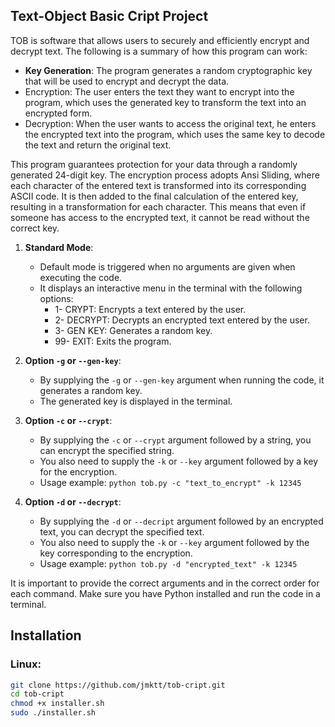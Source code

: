 ## Text-Object Basic Cript Project

TOB is software that allows users to securely and efficiently encrypt and decrypt text. The following is a summary of how this program can work:

- **Key Generation**: The program generates a random cryptographic key that will be used to encrypt and decrypt the data.
- Encryption: The user enters the text they want to encrypt into the program, which uses the generated key to transform the text into an encrypted form.
- Decryption: When the user wants to access the original text, he enters the encrypted text into the program, which uses the same key to decode the text and return the original text.

This program guarantees protection for your data through a randomly generated 24-digit key. The encryption process adopts Ansi Sliding, where each character of the entered text is transformed into its corresponding ASCII code. It is then added to the final calculation of the entered key, resulting in a transformation for each character. This means that even if someone has access to the encrypted text, it cannot be read without the correct key.

1. **Standard Mode**:
    - Default mode is triggered when no arguments are given when executing the code.
    - It displays an interactive menu in the terminal with the following options:
      - 1- CRYPT: Encrypts a text entered by the user.
      - 2- DECRYPT: Decrypts an encrypted text entered by the user.
      - 3- GEN KEY: Generates a random key.
      - 99- EXIT: Exits the program.

2. **Option `-g` or `--gen-key`**:
    - By supplying the `-g` or `--gen-key` argument when running the code, it generates a random key.
    - The generated key is displayed in the terminal.

3. **Option `-c` or `--crypt`**:
    - By supplying the `-c` or `--crypt` argument followed by a string, you can encrypt the specified string.
    - You also need to supply the `-k` or `--key` argument followed by a key for the encryption.
    - Usage example: `python tob.py -c "text_to_encrypt" -k 12345`

4. **Option `-d` or `--decrypt`**:
    - By supplying the `-d` or `--decript` argument followed by an encrypted text, you can decrypt the specified text.
    - You also need to supply the `-k` or `--key` argument followed by the key corresponding to the encryption.
    - Usage example: `python tob.py -d "encrypted_text" -k 12345`

It is important to provide the correct arguments and in the correct order for each command. Make sure you have Python installed and run the code in a terminal.

## Installation
### Linux:
```bash
git clone https://github.com/jmktt/tob-cript.git
cd tob-cript
chmod +x installer.sh
sudo ./installer.sh

